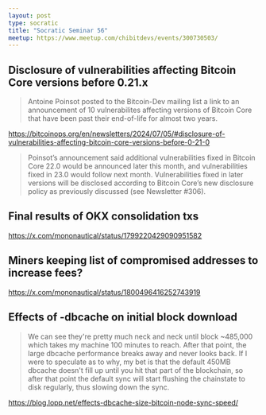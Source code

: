 ```yaml
---
layout: post
type: socratic
title: "Socratic Seminar 56"
meetup: https://www.meetup.com/chibitdevs/events/300730503/
---
```


## Disclosure of vulnerabilities affecting Bitcoin Core versions before 0.21.x

>Antoine Poinsot posted to the Bitcoin-Dev mailing list a link to an announcement of 10 vulnerabilites affecting versions of Bitcoin Core that have been past their end-of-life for almost two years.

<https://bitcoinops.org/en/newsletters/2024/07/05/#disclosure-of-vulnerabilities-affecting-bitcoin-core-versions-before-0-21-0>

>Poinsot’s announcement said additional vulnerabilities fixed in Bitcoin Core 22.0 would be announced later this month, and vulnerabilities fixed in 23.0 would follow next month. Vulnerabilities fixed in later versions will be disclosed according to Bitcoin Core’s new disclosure policy as previously discussed (see Newsletter #306).

## Final results of OKX consolidation txs

<https://x.com/mononautical/status/1799220429090951582>

## Miners keeping list of compromised addresses to increase fees?

<https://x.com/mononautical/status/1800496416252743919>

## Effects of -dbcache on initial block download

>We can see they're pretty much neck and neck until block ~485,000 which takes my machine 100 minutes to reach. After that point, the large dbcache performance breaks away and never looks back. If I were to speculate as to why, my bet is that the default 450MB dbcache doesn't fill up until you hit that part of the blockchain, so after that point the default sync will start flushing the chainstate to disk regularly, thus slowing down the sync.

<https://blog.lopp.net/effects-dbcache-size-bitcoin-node-sync-speed/>
